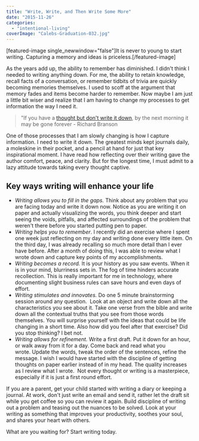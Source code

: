 ```yaml
---
title: "Write, Write, and Then Write Some More"
date: "2015-11-26"
categories: 
  - "intentional-living"
coverImage: "Calebs-Graduation-032.jpg"
---
```


\[featured-image single\_newwindow="false"\]It is never to young to start writing. Capturing a memory and ideas is priceless.\[/featured-image\]

As the years add up, the ability to remember has diminished. I didn't think I needed to writing anything down. For me, the ability to retain knowledge, recall facts of a conversation, or remember tidbits of trivia are quickly becoming memories themselves. I used to scoff at the argument that memory fades and items become harder to remember. Now maybe I am just a little bit wiser and realize that I am having to change my processes to get information the way I need it.

> "If you have a [thought but don't write it down](http://www.virgin.com/richard-branson/always-write-down-your-ideas), by the next morning it may be gone forever - Richard Branson

One of those processes that I am slowly changing is how I capture information. I need to write it down. The greatest minds kept journals daily, a moleskine in their pocket, and a pencil at hand for just that key inspirational moment. I have read how reflecting over their writing gave the author comfort, peace, and clarity. But for the longest time, I must admit to a lazy attitude towards taking every thought captive.

## Key ways writing will enhance your life

- _Writing allows you to fill in the gaps._ Think about any problem that you are facing today and write it down now. Notice as you are writing it on paper and actually visualizing the words, you think deeper and start seeing the voids, pitfalls, and affected surroundings of the problem that weren't there before you started putting pen to paper.
- _Writing helps you to remember_. I recently did an exercise where I spent one week just reflecting on my day and writing done every little item. On the third day, I was already recalling so much more detail than I ever have before. After a month of doing this, I was able to review what I wrote down and capture key points of my accomplishments.
- _Writing becomes a record._ It is your history as you saw events. When it is in your mind, blurriness sets in. The fog of time hinders accurate recollection. This is really important for me in technology, where documenting slight business rules can save hours and even days of effort.
- _Writing stimulates and innovates._ Do one 5 minute brainstorming session around any question.  Look at an object and write down all the characteristics you see about it. Take one verse from the bible and write down all the contextual truths that you see from those words themselves. You will surprise yourself with the ideas that could be life changing in a short time. Also how did you feel after that exercise? Did you stop thinking? I bet not.
- _Writing allows for refinement._ Write a first draft. Put it down for an hour, or walk away from it for a day. Come back and read what you wrote. Update the words, tweak the order of the sentences, refine the message. I wish I would have started with the discipline of getting thoughts on paper earlier instead of in my head. The quality increases as I review what I wrote.  Not every thought or writing is a masterpiece, especially if it is just a first round effort.

If you are a parent, get your child started with writing a diary or keeping a journal. At work, don't just write an email and send it, rather let the draft sit while you get coffee so you can review it again. Build discipline of writing out a problem and teasing out the nuances to be solved. Look at your writing as something that improves your productivity, soothes your soul, and shares your heart with others.

What are you waiting for? Start writing today.
